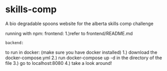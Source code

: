 # skills-comp

A bio degradable spoons website for the alberta skills comp challenge

running with npm:
    frontend:
    1.)refer to frontend/README.md

    backend:
    

to run in docker: (make sure you have docker installed)
1.) download the docker-compose.yml
2.) run docker-compose up -d in the directory of the file
3.) go to localhost:8080
4.) take a look around!
